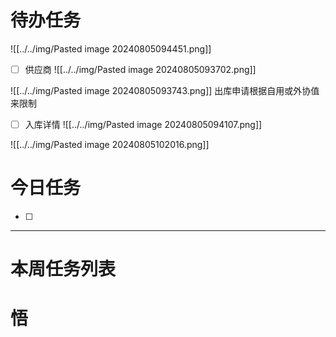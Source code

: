 # 待办任务
![[../../img/Pasted image 20240805094451.png]]

- [ ] 供应商
![[../../img/Pasted image 20240805093702.png]]

![[../../img/Pasted image 20240805093743.png]]
出库申请根据自用或外协值来限制

- [ ] 入库详情
![[../../img/Pasted image 20240805094107.png]]


![[../../img/Pasted image 20240805102016.png]]

# 今日任务
- [ ] 




------
# 本周任务列表



# 悟
